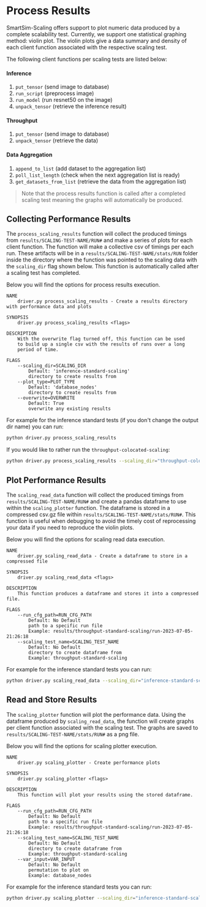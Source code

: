 # Process Results

SmartSim-Scaling offers support to plot numeric data produced by
a complete scalability test. Currently, we support one statistical graphing
method: violin plot. The violin plots give a data summary and density of
each client function associated with the respective scaling test.

The following client functions per scaling tests are listed below:

#### Inference
  1) ``put_tensor``     (send image to database)
  2) ``run_script``     (preprocess image)
  3) ``run_model``      (run resnet50 on the image)
  4) ``unpack_tensor``  (retrieve the inference result)


#### Throughput
  1) ``put_tensor``     (send image to database)
  2) ``unpack_tensor``  (retrieve the data)


#### Data Aggregation
  1) ``append_to_list`` (add dataset to the aggregation list)
  2) ``poll_list_length``         (check when the next aggregation list is ready)
  3) ``get_datasets_from_list``   (retrieve the data from the aggregation list)

> Note that the process results function is called after a completed scaling test
> meaning the graphs will automatically be produced.


## Collecting Performance Results

The ``process_scaling_results`` function will collect the produced timings 
from ``results/SCALING-TEST-NAME/RUN#`` and make a series of plots for each client function. 
The function will make a collective csv of timings per each run. These
artifacts will be in a ``results/SCALING-TEST-NAME/stats/RUN`` folder inside 
the directory where the function was pointed to the scaling data 
with the ``scaling_dir`` flag shown below. This function is 
automatically called after a scaling test has completed. 

Below you will find the options for process results execution.

```text
NAME
    driver.py process_scaling_results - Create a results directory with performance data and plots

SYNOPSIS
    driver.py process_scaling_results <flags>

DESCRIPTION
    With the overwrite flag turned off, this function can be used
    to build up a single csv with the results of runs over a long
    period of time.

FLAGS
    --scaling_dir=SCALING_DIR
        Default: 'inference-standard-scaling'
        directory to create results from
    --plot_type=PLOT_TYPE
        Default: 'database_nodes'
        directory to create results from
    --overwrite=OVERWRITE
        Default: True
        overwrite any existing results
```

For example for the inference standard tests (if you don't change the output dir name)
you can run:

```bash
python driver.py process_scaling_results
```

If you would like to rather run the `throughput-colocated-scaling`:

```bash
python driver.py process_scaling_results --scaling_dir="throughput-colocated-scaling"
```

## Plot Performance Results

The ``scaling_read_data`` function will collect the produced timings 
from ``results/SCALING-TEST-NAME/RUN#`` and create a pandas dataframe
to use within the ``scaling_plotter`` function. The dataframe is stored
in a compressed csv.gz file within ``results/SCALING-TEST-NAME/stats/RUN#``. 
This function is useful when debugging to avoid the timely cost
of reprocessing your data if you need to reproduce the violin plots.

Below you will find the options for scaling read data execution.

```text
NAME
    driver.py scaling_read_data - Create a dataframe to store in a compressed file

SYNOPSIS
    driver.py scaling_read_data <flags>

DESCRIPTION
    This function produces a dataframe and stores it into a compressed file.

FLAGS
    --run_cfg_path=RUN_CFG_PATH
        Default: No Default
        path to a specific run file 
        Example: results/throughput-standard-scaling/run-2023-07-05-21:26:18
    --scaling_test_name=SCALING_TEST_NAME
        Default: No Default
        directory to create dataframe from
        Example: throughput-standard-scaling
```

For example for the inference standard tests you can run:

```bash
python driver.py scaling_read_data --scaling_dir="inference-standard-scaling" --run_cfg_path="results/inference-standard-scaling/run-2023-07-05-21:26:18"
```

## Read and Store Results

The ``scaling_plotter`` function will plot the performance data. Using the 
dataframe produced by ``scaling_read_data``, the function will create
graphs per client function associated with the scaling test. The graphs are
saved to ``results/SCALING-TEST-NAME/stats/RUN#`` as a png file.

Below you will find the options for scaling plotter execution.

```text
NAME
    driver.py scaling_plotter - Create performance plots

SYNOPSIS
    driver.py scaling_plotter <flags>

DESCRIPTION
    This function will plot your results using the stored dataframe.

FLAGS
    --run_cfg_path=RUN_CFG_PATH
        Default: No Default
        path to a specific run file 
        Example: results/throughput-standard-scaling/run-2023-07-05-21:26:18
    --scaling_test_name=SCALING_TEST_NAME
        Default: No Default
        directory to create dataframe from
        Example: throughput-standard-scaling
    --var_input=VAR_INPUT
        Default: No Default
        permutation to plot on
        Example: database_nodes
```

For example for the inference standard tests you can run:

```bash
python driver.py scaling_plotter --scaling_dir="inference-standard-scaling" --run_cfg_path="results/inference-standard-scaling/run-2023-07-05-21:26:18" --var_input="database_nodes"
```